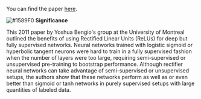 You can find the paper [here](http://proceedings.mlr.press/v15/glorot11a/glorot11a.pdf).


![#1589F0](https://placehold.it/15/1589F0/000000?text=+) **Significance**

This 2011 paper by Yoshua Bengio's group at the University of Montreal outlined the benefits of using Rectified Linear Units (ReLUs) for deep but fully supervised networks. Neural networks trained with logistic sigmoid or hyperbolic tangent neurons were hard to train in a fully supervised fashion when the number of layers were too large, requiring semi-supervised or unsupervised pre-training to bootstrap performance. Although rectifier neural networks can take advantage of semi-supervised or unsupervised setups, the authors show that these networks perform as well as or even better than sigmoid or tanh networks in purely supervised setups with large quantities of labeled data.

